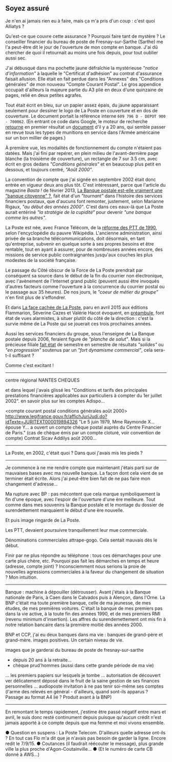 ## Soyez assuré

Je n'en ai jamais rien eu à faire, mais ça m'a pris d'un coup : c'est quoi Alliatys ?

Qu'est-ce que couvre cette assurance ? Pourquoi faire tant de mystère ? Le conseiller financier du bureau de poste de Fresnay-sur-Sarthe (Sarthe) me l'a peut-être dit le jour de l'ouverture de mon compte en banque. J'ai dû chercher de quoi il retournait au moins une fois depuis, pour tout oublier aussi sec.

J'ai débusqué dans ma pochette jaune défraîchie la mystérieuse *"notice d'information"* à laquelle le "Certificat d'adhésion" au contrat d'assurance faisait allusion. Elle était en fait perdue dans les "Annexes" des "Conditions générales" de mon nouveau "Compte Courant Postal". Le gros appendice occupait d'ailleurs la majeure partie du A3 plié en deux d'une quinzaine de pages, relié en deux petites agrafes.

Tout était écrit en bleu, sur un papier assez épais, du jaune apparaissant seulement pour dessiner le logo de La Poste en couverture et en dos de couverture. Le document portait la référence interne `609 796 D - DEPOT 900 - 700062`. (En entrant ce code dans Google, le moteur de recherche [retourne][1] en premier résultat un [document][2] d'il y a 20 ans, qui semble passer en revue tous les types de munitions en service dans l'Armée américaine sur un bon millier de pages.)

[1]: https://www.google.fr/search?q=609+796+D+-+DEPOT+900+-+700062
[2]: http://docslide.us/documents/tm-43-0001-28-army-ammunition.html

À première vue, les modalités de fonctionnement du compte n'étaient pas datées. Mais j'ai fini par repérer, en plein milieu de l'avant-dernière page blanche (la troisième de couverture), un rectangle de 7 sur 3.5 cm, avec écrit en gros dedans *"Conditions générales"* et en beaucoup plus petit en dessous, et toujours centré, *"Août 2000"*.

La convention de compte que j'ai signée en septembre 2002 était donc entrée en vigueur  deux ans plus tôt. C'est intéressant, parce que l'article du magazine *Basta !* de février 2013, [La Banque postale est-elle vraiment une "banque citoyenne" ?][3], fait état d'un *"tournant"* dans l'histoire des services financiers postaux, que d'aucuns font remonter, justement, selon Marianne Rigaux, *"au début des années 2000"*. C'est dans ces eaux-là que La Poste aurait entériné *"la stratégie de la cupidité"* pour devenir *"une banque comme les autres"*.

[3]: http://www.bastamag.net/La-Banque-postale-est-elle

La Poste est née, avec France Télécom, de la [réforme des PTT de 1990][4], selon l'encyclopédie du pauvre Wikipédia. L'ancienne administration, ainsi privée de sa branche télécommunications, doit désormais, en tant qu'entreprise, subvenir en quelque sorte à ses propres besoins et être rentable, tout en ayant à assurer, pour de nombreuses années encore, des missions de service public contraignantes jusqu'aux couches les plus modestes de la société française.

Le passage du Côté obscur de la Force de La Poste prendrait par conséquent sa source dans le début de la fin du courrier non électronique, avec l'avènement de l'Internet grand public (peuvent aussi être invoqués d'autres facteurs comme l'ouverture à la concurrence du courrier postal ou le passage aux 35 heures). De nos jours, le *"coeur de métier du groupe"* n'en finit plus de s'effondrer.

Et dans [La face cachée de La Poste][4], paru en avril 2015 aux éditions Flammarion, Séverine Cazes et Valérie Hacot évoquent, en [préambule][5], font état de vues alarmistes, à situer plutôt du côté de la direction : c'est la survie même de La Poste qui se jouerait ces trois prochaines années.

[4]: http://www.amazon.fr/gp/product/2081314509/ref=as_li_tl?ie=UTF8&camp=1642&creative=19458&creativeASIN=2081314509&linkCode=as2&tag=fbenoiton-21
[5]: https://books.google.fr/books?id=yNK4BwAAQBAJ&lpg=PT6&dq=la%20face%20cach%C3%A9e%20de%20la%20poste%20prologue&hl=fr&pg=PT6#v=onepage&q=la%20face%20cach%C3%A9e%20de%20la%20poste%20prologue&f=false

Aussi les services financiers du groupe, sous l'enseigne de La Banque postale depuis 2006, feraient figure de *"planche de salut"*. Mais si la précieuse filiale [fait état][6] de semestre en semestre de résultats *"solides"* ou *"en progression"* soutenus par un *"fort dynamisme commercial"*, cela sera-t-il suffisant ?

[6]: https://www.labanquepostale.fr/legroupe/investisseurs/resultats-financiers.html

Comme c'est excitant !

***

centre régional NANTES CHEQUES

et dans lequel j'avais glissé les "Conditions et tarifs des principales prestations financières applicables aux particuliers à compter du 1er juillet 2002". en savoir plus sur les comptes Adispo...

<compte courant postal conditions générales août 2000>
http://www.legifrance.gouv.fr/affichJuriJudi.do?idTexte=JURITEXT000019894326
"Le 5 juin 1979, Mme Raymonde X... épouse Y... a ouvert un compte chèque postal auprès du Centre Financier de Paris."
(cas de chèque émis par un compte cloturé, voir convention de compte) 
Contrat Sicav Addilys août 2000...

***

La Poste, en 2002, c'était quoi ? Dans quoi j'avais mis les pieds ?

***

Je commence à ne me rendre compte que maintenant j'étais parti sur de mauvaises bases avec ma nouvelle banque. La façon dont cela vient de se terminer était écrite. Alors j'ai peut-être bien fait de ne pas faire mon changement d'adresse...

Ma rupture avec BP : pas mécontent que cela marque symboliquement la fin d'une époque, avec l'espoir de l'ouverture d'une ère meilleure. Tout comme dans mes souvenirs la Banque postale et le montage du dossier de surendettement marquaient le début d'une ère nouvelle.

Et puis image ringarde de La Poste.

Les PTT, devaient poursuivre tranquillement leur mue commerciale. 

Dénominations commerciales attrape-gogo. Cela sentait mauvais dès le début.

Finir par ne plus répondre au téléphone : tous ces démarchages pour une carte plus chère, etc. Pourquoi pas fait les démarches en temps et heure (adresse, compte joint) ? Inconsciemment nous serions la proie de nouvelles agressions commerciales à la faveur du changement de situation ? Mon intuition.

***

Banque : machine à dépouiller (détrousser). Avant j'étais à la Banque nationale de Paris, à Caen dans le Calvados puis à Alençon, dans l'Orne. La BNP c'était ma toute première banque, celle de ma jeunesse, de mes études, de mes premières voitures. C'était la banque de mes premiers pas dans la vie active, à la toute fin des années 1990, et de mes premiers RMI (revenu minimum d'insertion). Les affres du surendemettement ont mis fin à notre relation bancaire dans la première moitié des années 2000.

BNP et CCP, j'ai eu deux banques dans ma vie : banques de grand-père et grand-mère. images positives. Un certain niveau de vie.

images que je garderai du bureau de poste de fresnay-sur-sarthe
- depuis 20 ans à la retraite...
- chèque prud'hommes (aussi dans cette grande période de ma vie)

... les premiers papiers sur lesquels je tombe ... autorisation de découvert ver délicatement déposé dans le fruit de la saine gestion de ses finances personnelles ... audioposte invitation à ne pas tenir soi-même ses comptes (l'arme des relevés en général - d'ailleurs, quand sont-ils apparus ? Passage au format A4 lié ? Produit avant à la BNP)

***

En remontant le temps rapidement, j'estime être passé négatif entre mars et avril, le suis donc resté continument depuis puisque qu'aucun crédit n'est jamais apporté à ce compte depuis que ma femme et moi vivons ensemble. 

● Question en suspens : La Poste Telecom. D'ailleurs quelle adresse ont-ils ? En tout cas Flo m'a dit que je n'avais pas besoin de garder la ligne. Encore redit le 7/9/15. ● Coutances (il faudrait réécouter le message), plus grande ville la plus proche d'Agon-Coutainville... ● (Et le numéro de carte CB donné à AWS...)
